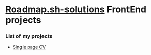 # <a href="https://roadmap.sh/frontend">Roadmap.sh-solutions</a> FrontEnd projects <br>
<h3> List of my projects </h3>
<ul>
  <li><a href="#">Single page CV </a></li>
</ul>

